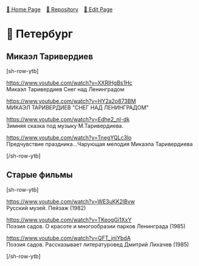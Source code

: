 
<style>
	@import url("/utils/css/bootstrap-grid.css");
	@import url("/utils/css/iframe-youtube.css");
</style>
<script src="/shortcutsjs/shortcuts-v4.js" defer></script>


[🚀 Home Page](https://andrewalevin.github.io/) &ensp;  [🏰 Repository](https://github.com/andrewalevin/andrewalevin.github.io) &ensp;  [🔨 Edit Page](https://github.com/andrewalevin/andrewalevin.github.io/edit/main/spb.md)




# 🌊 Петербург



## Микаэл Таривердиев

[sh-row-ytb]

https://www.youtube.com/watch?v=XXRIHgBs1Hc  
Микаэл Таривердиев Снег над Ленинградом


https://www.youtube.com/watch?v=HY2a2o873BM  
МИКАЭЛ ТАРИВЕРДИЕВ "СНЕГ НАД ЛЕНИНГРАДОМ"


https://www.youtube.com/watch?v=Edhe2_nI-dk  
Зимняя сказка под музыку М.Таривердиева.


https://www.youtube.com/watch?v=TnegYQLc3lo  
Предчувствие праздника...Чарующая мелодия Микаэла Таривердиева

[/sh-row-ytb]




## Старые фильмы

[sh-row-ytb]

https://www.youtube.com/watch?v=WE3uKK2lBvw  
Русский музей. Пейзаж (1982)


https://www.youtube.com/watch?v=TKeogGi1XxY  
Поэзия садов. О красоте и многообразии парков Ленинграда (1985)


https://www.youtube.com/watch?v=QFT_jniYbdA  
Поэзия садов. Рассказывает литературовед Дмитрий Лихачев (1985)

[/sh-row-ytb]



























